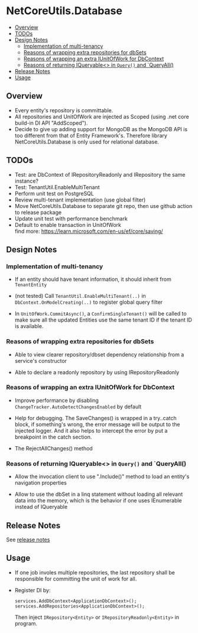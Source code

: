# NetCoreUtils.Database

<!--TOC-->
  - [Overview](#overview)
  - [TODOs](#todos)
  - [Design Notes](#design-notes)
    - [Implementation of multi-tenancy](#implementation-of-multi-tenancy)
    - [Reasons of wrapping extra repositories for dbSets](#reasons-of-wrapping-extra-repositories-for-dbsets)
    - [Reasons of wrapping an extra IUnitOfWork for DbContext](#reasons-of-wrapping-an-extra-iunitofwork-for-dbcontext)
    - [Reasons of returning IQueryable<> in `Query()` and `QueryAll()](#reasons-of-returning-iqueryable-in-query-and-queryall)
  - [Release Notes](#release-notes)
  - [Usage](#usage)
<!--/TOC-->

## Overview

- Every entity's repository is committable.
- All repositories and UnitOfWork are injected as Scoped (using .net core build-in DI API "AddScoped").
- Decide to give up adding support for MongoDB as the MongoDB API is too
  different from that of Entity Framework's. Therefore library
  NetCoreUtils.Database is only used for relational database.

## TODOs

- Test: are DbContext of IRepositoryReadonly and IRepository the same instance?
- Test: TenantUtil.EnableMultiTenant
- Perform unit test on PostgreSQL
- Review multi-tenant implementation (use global filter)
- Move NetCoreUtils.Database to separate git repo, then use github action to release package
- Update unit test with performance benchmark
- Default to enable transaction in UnitOfWork  
  find more: https://learn.microsoft.com/en-us/ef/core/saving/

## Design Notes

### Implementation of multi-tenancy

- If an entity should have tenant information, it should inherit from `TenantEntity`
- (not tested) Call `TenantUtil.EnableMultiTenant(..)` in
  `DbContext.OnModelCreating(..)` to register global query filter

- In `UnitOfWork.CommitAsync()`, a `ConfirmSingleTenant()` will be called to make sure all the
  updated Entities use the same tenant ID if the tenant ID is available.

### Reasons of wrapping extra repositories for dbSets

- Able to view clearer repository/dbset dependency relationship from a service's
  constructor

- Able to declare a readonly repository by using IRepositoryReadonly

### Reasons of wrapping an extra IUnitOfWork for DbContext

- Improve performance by disabling `ChangeTracker.AutoDetectChangesEnabled` by default

- Help for debugging. The SaveChanges() is wrapped in a try..catch block, if something's wrong,
  the error message will be output to the injected logger. And it also helps to intercept the error
  by put a breakpoint in the catch section.

- The RejectAllChanges() method

### Reasons of returning IQueryable<> in `Query()` and `QueryAll()

- Allow the invocation client to use ".Include()" method to load an entity's navigation
  properties

- Allow to use the dbSet in a linq statement without loading all relevant data into the
  memory, which is the behavior if one uses IEnumerable instead of IQueryable

## Release Notes

See [release notes](./release-notes.md)

## Usage

- If one job involes multiple repositories, the last repository shall be
  responsible for committing the unit of work for all. 

- Register DI by:
  ```
  services.AddDbContext<ApplicationDbContext>();
  services.AddRepositories<ApplicationDbContext>();
  ```
  Then inject `IRepository<Entity>` or `IRepositoryReadonly<Entity>` in program.
